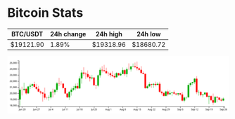 # Bitcoin Stats

BTC/USDT|24h change|24h high|24h low|
|---|---|---|---|
|$19121.90|1.89%|$19318.96|$18680.72|

<img src="./chart.svg">
